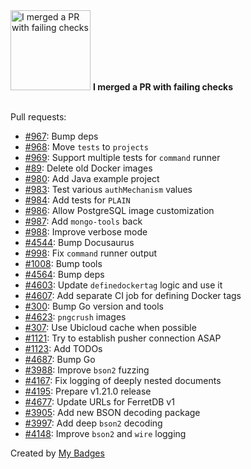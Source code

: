 <img src="https://my-badges.github.io/my-badges/this-is-fine.png" alt="I merged a PR with failing checks" title="I merged a PR with failing checks" width="128">
<strong>I merged a PR with failing checks</strong>
<br><br>

Pull requests:

- <a href="https://github.com/FerretDB/dance/pull/967">#967</a>: Bump deps
- <a href="https://github.com/FerretDB/dance/pull/968">#968</a>: Move `tests` to `projects`
- <a href="https://github.com/FerretDB/dance/pull/969">#969</a>: Support multiple tests for `command` runner
- <a href="https://github.com/AlekSi/golang-tip/pull/89">#89</a>: Delete old Docker images
- <a href="https://github.com/FerretDB/dance/pull/980">#980</a>: Add Java example project
- <a href="https://github.com/FerretDB/dance/pull/983">#983</a>: Test various `authMechanism` values
- <a href="https://github.com/FerretDB/dance/pull/984">#984</a>: Add tests for `PLAIN`
- <a href="https://github.com/FerretDB/dance/pull/986">#986</a>: Allow PostgreSQL image customization
- <a href="https://github.com/FerretDB/dance/pull/987">#987</a>: Add `mongo-tools` back
- <a href="https://github.com/FerretDB/dance/pull/988">#988</a>: Improve verbose mode
- <a href="https://github.com/FerretDB/FerretDB/pull/4544">#4544</a>: Bump Docusaurus
- <a href="https://github.com/FerretDB/dance/pull/998">#998</a>: Fix `command` runner output
- <a href="https://github.com/FerretDB/dance/pull/1008">#1008</a>: Bump tools
- <a href="https://github.com/FerretDB/FerretDB/pull/4564">#4564</a>: Bump deps
- <a href="https://github.com/FerretDB/FerretDB/pull/4603">#4603</a>: Update `definedockertag` logic and use it
- <a href="https://github.com/FerretDB/FerretDB/pull/4607">#4607</a>: Add separate CI job for defining Docker tags
- <a href="https://github.com/FerretDB/github-actions/pull/300">#300</a>: Bump Go version and tools
- <a href="https://github.com/FerretDB/FerretDB/pull/4623">#4623</a>: `pngcrush` images
- <a href="https://github.com/FerretDB/github-actions/pull/307">#307</a>: Use Ubicloud cache when possible
- <a href="https://github.com/FerretDB/dance/pull/1121">#1121</a>: Try to establish pusher connection ASAP
- <a href="https://github.com/FerretDB/dance/pull/1123">#1123</a>: Add TODOs
- <a href="https://github.com/FerretDB/FerretDB/pull/4687">#4687</a>: Bump Go
- <a href="https://github.com/FerretDB/FerretDB/pull/3988">#3988</a>: Improve `bson2` fuzzing
- <a href="https://github.com/FerretDB/FerretDB/pull/4167">#4167</a>: Fix logging of deeply nested documents
- <a href="https://github.com/FerretDB/FerretDB/pull/4195">#4195</a>: Prepare v1.21.0 release
- <a href="https://github.com/FerretDB/FerretDB/pull/4677">#4677</a>: Update URLs for FerretDB v1
- <a href="https://github.com/FerretDB/FerretDB/pull/3905">#3905</a>: Add new BSON decoding package
- <a href="https://github.com/FerretDB/FerretDB/pull/3997">#3997</a>: Add deep `bson2` decoding
- <a href="https://github.com/FerretDB/FerretDB/pull/4148">#4148</a>: Improve `bson2` and `wire` logging


Created by <a href="https://github.com/my-badges/my-badges">My Badges</a>
